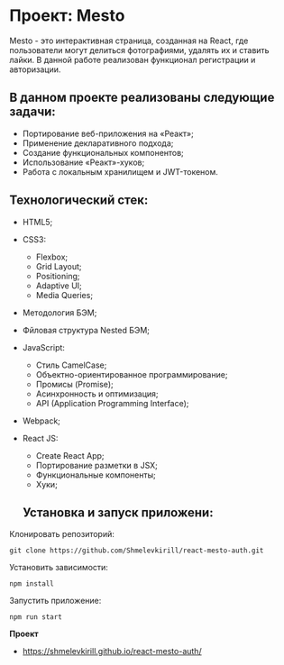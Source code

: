 # Проект: Mesto

Mesto - это интерактивная страница, созданная на React, где пользователи могут делиться фотографиями, удалять их и ставить лайки. В данной работе реализован функционал регистрации и авторизации.

## В данном проекте реализованы следующие задачи:
- Портирование веб-приложения на «Реакт»;
- Применение декларативного подхода;
- Создание функциональных компонентов;
- Использование «Реакт»-хуков;
- Работа c локальным хранилищем и JWT-токеном.

## Технологический стек:
- HTML5;
- CSS3:
  - Flexbox;
  - Grid Layout;
  - Positioning;
  - Adaptive UI;
  - Media Queries;
- Методология БЭМ;
- Фйловая структура Nested БЭМ;
- JavaScript:
  - Стиль CamelCase;
  - Объектно-ориентированное программирование;
  - Промисы (Promise);
  - Асинхронность и оптимизация;
  - API (Application Programming Interface);
- Webpack;
- React JS:
  - Create React App;
  - Портирование разметки в JSX;
  - Функциональные компоненты;
  - Хуки;
  
  ## Установка и запуск приложени:
  
Клонировать репозиторий:

    git clone https://github.com/Shmelevkirill/react-mesto-auth.git

Установить зависимости:

    npm install

Запустить приложение:

    npm run start

**Проект**

* https://shmelevkirill.github.io/react-mesto-auth/
